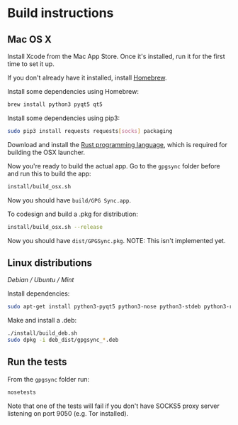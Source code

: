 # Build instructions

## Mac OS X

Install Xcode from the Mac App Store. Once it's installed, run it for the first time to set it up.

If you don't already have it installed, install [Homebrew](http://brew.sh/).

Install some dependencies using Homebrew:

```sh
brew install python3 pyqt5 qt5
```

Install some dependencies using pip3:

```sh
sudo pip3 install requests requests[socks] packaging
```

Download and install the [Rust programming language](https://www.rust-lang.org/en-US/), which is required for building the OSX launcher.

Now you're ready to build the actual app. Go to the `gpgsync` folder before and run this to build the app:

```sh
install/build_osx.sh
```

Now you should have `build/GPG Sync.app`.

To codesign and build a .pkg for distribution:

```sh
install/build_osx.sh --release
```

Now you should have `dist/GPGSync.pkg`. NOTE: This isn't implemented yet.

## Linux distributions

*Debian / Ubuntu / Mint*

Install dependencies:

```sh
sudo apt-get install python3-pyqt5 python3-nose python3-stdeb python3-requests python3-socks python3-packaging gnupg2
```

Make and install a .deb:

```sh
./install/build_deb.sh
sudo dpkg -i deb_dist/gpgsync_*.deb
```

## Run the tests

From the `gpgsync` folder run:

```sh
nosetests
```

Note that one of the tests will fail if you don't have SOCKS5 proxy server listening on port 9050 (e.g. Tor installed).
